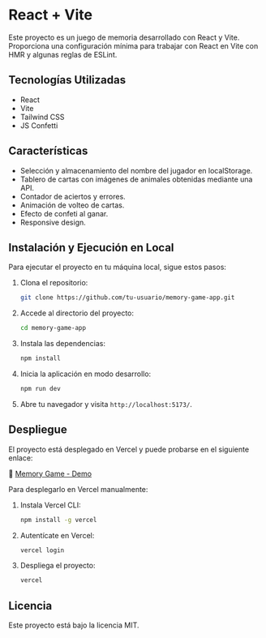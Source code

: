 # React + Vite

Este proyecto es un juego de memoria desarrollado con React y Vite. Proporciona una configuración mínima para trabajar con React en Vite con HMR y algunas reglas de ESLint.

## Tecnologías Utilizadas

- React
- Vite
- Tailwind CSS
- JS Confetti

## Características

- Selección y almacenamiento del nombre del jugador en localStorage.
- Tablero de cartas con imágenes de animales obtenidas mediante una API.
- Contador de aciertos y errores.
- Animación de volteo de cartas.
- Efecto de confeti al ganar.
- Responsive design.

## Instalación y Ejecución en Local

Para ejecutar el proyecto en tu máquina local, sigue estos pasos:

1. Clona el repositorio:
   ```sh
   git clone https://github.com/tu-usuario/memory-game-app.git
   ```

2. Accede al directorio del proyecto:
   ```sh
   cd memory-game-app
   ```

3. Instala las dependencias:
   ```sh
   npm install
   ```

4. Inicia la aplicación en modo desarrollo:
   ```sh
   npm run dev
   ```

5. Abre tu navegador y visita `http://localhost:5173/`.

## Despliegue

El proyecto está desplegado en Vercel y puede probarse en el siguiente enlace:

🔗 [Memory Game - Demo](https://memory-game-app-eosin.vercel.app/)

Para desplegarlo en Vercel manualmente:

1. Instala Vercel CLI:
   ```sh
   npm install -g vercel
   ```
2. Autentícate en Vercel:
   ```sh
   vercel login
   ```
3. Despliega el proyecto:
   ```sh
   vercel
   ```

## Licencia

Este proyecto está bajo la licencia MIT.


